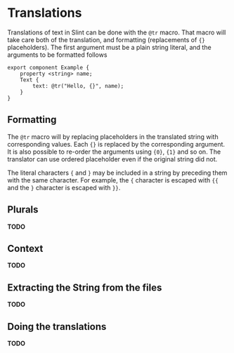 # Translations

Translations of text in Slint can be done with the `@tr` macro.
That macro will take care both of the translation, and formatting (replacements of `{}` placeholders).
The first argument must be a plain string  literal, and the arguments to be formatted follows


```slint,no-preview
export component Example {
    property <string> name;
    Text {
        text: @tr("Hello, {}", name);
    }
}
```

## Formatting

The `@tr` macro will by replacing placeholders in the translated string with corresponding values.
Each `{}` is replaced by the corresponding argument.
It is also possible to re-order the arguments using `{0}`, `{1}` and so on.
The translator can use ordered placeholder even if the original string did not.

The literal characters `{` and `}` may be included in a string by preceding them with the same character. For example, the `{` character is escaped with `{{` and the `}` character is escaped with `}}`.

## Plurals

**TODO**

## Context

**TODO**

## Extracting the String from the files

**TODO**

## Doing the translations

**TODO**